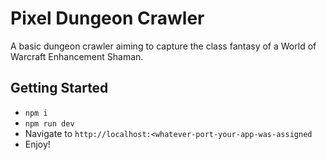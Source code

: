 # Pixel Dungeon Crawler

A basic dungeon crawler aiming to capture the class fantasy of a World of Warcraft Enhancement Shaman.

## Getting Started

- `npm i`
- `npm run dev`
- Navigate to `http://localhost:<whatever-port-your-app-was-assigned`
- Enjoy!
